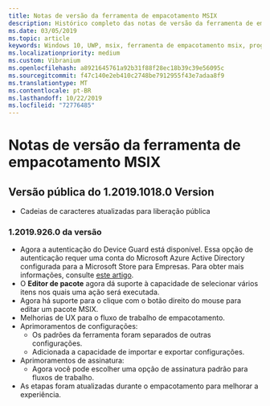 ```yaml
---
title: Notas de versão da ferramenta de empacotamento MSIX
description: Histórico completo das notas de versão da ferramenta de empacotamento MSIX
ms.date: 03/05/2019
ms.topic: article
keywords: Windows 10, UWP, msix, ferramenta de empacotamento msix, programa Insider
ms.localizationpriority: medium
ms.custom: Vibranium
ms.openlocfilehash: a8921645761a92b31f88f28ec18b39c39e56095c
ms.sourcegitcommit: f47c140e2eb410c2748be7912955f43e7adaa8f9
ms.translationtype: MT
ms.contentlocale: pt-BR
ms.lasthandoff: 10/22/2019
ms.locfileid: "72776485"
---
```

# <a name="msix-packaging-tool-release-notes"></a>Notas de versão da ferramenta de empacotamento MSIX

## <a name="version-1201910180-public-release"></a>Versão pública do 1.2019.1018.0 Version
- Cadeias de caracteres atualizadas para liberação pública

### <a name="version-120199260"></a>1\.2019.926.0 da versão 
- Agora a autenticação do Device Guard está disponível. Essa opção de autenticação requer uma conta do Microsoft Azure Active Directory configurada para a Microsoft Store para Empresas. Para obter mais informações, consulte [este artigo](https://docs.microsoft.com/windows/msix/package/signing-package-device-guard-signing).
- O **Editor de pacote** agora dá suporte à capacidade de selecionar vários itens nos quais uma ação será executada.
- Agora há suporte para o clique com o botão direito do mouse para editar um pacote MSIX.
- Melhorias de UX para o fluxo de trabalho de empacotamento.
- Aprimoramentos de configurações:
    - Os padrões da ferramenta foram separados de outras configurações.
    - Adicionada a capacidade de importar e exportar configurações.
- Aprimoramentos de assinatura:
    - Agora você pode escolher uma opção de assinatura padrão para fluxos de trabalho.
- As etapas foram atualizadas durante o empacotamento para melhorar a experiência.

